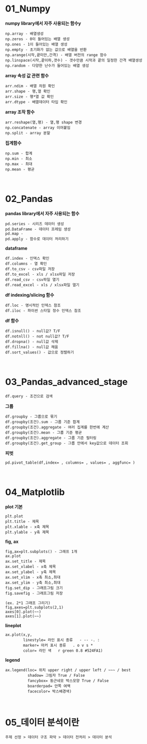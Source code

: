 # 01_Numpy

**numpy library에서 자주 사용되는 함수y**
```
np.array - 배열생성
np.zeros - 0이 들어있는 배열 생성
np.ones - 1이 들어있는 배열 생성
np.empty - 초기화가 없는 값으로 배열을 반환
np.arange(시작,끝미만,간격) - 배열 버전의 range 함수
np.linspace(시작,끝이하,갯수) - 갯수만큼 시작과 끝의 일정한 간격 배열생성
np.random - 다양한 난수가 들어있는 배열 생성
```
**array 속성 값 관련 함수**
```
arr.ndim - 배열 차원 확인
arr.shape - 행,열 확인
arr.size - 행*열 값 확인
arr.dtype - 배열데이터 타입 확인
```
**array 조작 함수**
```
arr.reshape(열,행) - 열,행 shape 변경
np.concatenate - array 이어붙임
np.split - array 분할
```
**집계함수**
```
np.sum - 합계
np.min - 최소
np.max - 최대
np.mean - 평균
```
<br>

# 02_Pandas
**pandas library에서 자주 사용되는 함수**
```
pd.series - 시리즈 데이터 생성
pd.DataFrame - 데이터 프레임 생성
pd.map -
pd.apply - 함수로 데이터 처리하기
```
**dataframe**
```
df.index - 인덱스 확인
df.columns - 열 확인
df.to_csv - csv파일 저장
df.to_excel - xls / xlsx파일 저장
df.read_csv - csv파일 열기
df.read_excel - xls / xlsx파일 열기
```
**df indexing/slicing 함수**
```
df.loc - 명시적인 인덱스 참조
df.iloc - 파이썬 스타일 정수 인덱스 참조
```
**df 함수**
```
df.isnull() - null값? T/F
df.notnll() - not null값? T/F
df.dropna() - null값 삭제
df.fillna() - null값 채움
df.sort_values() - 값으로 정렬하기
```

<br>

# 03_Pandas_advanced_stage
```
df.query - 조건으로 검색
```
**그룹**
```
df.groupby - 그룹으로 묶기
df.groupby(조건).sum - 그룹 기준 합계
df.groupby(조건).aggregate - 여러 집계를 한번에 계산
df.groupby(조건).mean - 그룹 기준 평균
df.groupby(조건).aggregate - 그룹 기준 필터링
df.groupby(조건).get_group - 그룹 안에서 key값으로 데이터 조회
```
**피벗**
```
pd.pivot_table(df,index= , columns= , values= , aggfunc= )
```
<br>

# 04_Matplotlib
**plot 기본**
```
plt.plot
plt.title - 제목
plt.xlable - x축 제목
plt.ylable - y축 제목
```
**fig, ax**
```
fig,ax=plt.subplots() - 그래프 1개
ax.plot
ax.set_title - 제목
ax.set_xlabel - x축 제목
ax.set_ylabel - y축 제목
ax.set_xlim - x축 최소,최대
ax.set_ylim - y축 최소,최대
fig.set_dip - 그래프그림 크기
fig.savefig - 그래프그림 저장
```
```
(ex. 2*1 그래프 그리기)
fig,axes=plt.subplots(2,1)
axes[0].plot(~~)
axes[1].plot(~~)
```
**lineplot**
```
ax.plot(x,y,
        linestyle= 라인 표시 종류   - -- -. :
        marker= 마커 표시 종류   . o v s *
        color= 라인 색   r green 0.8 #524FA1)
```
**legend**
```
ax.legend(loc= 위치 upper right / upper left / ~~~ / best
          shadow= 그림자 True / False
          fancybox= 둥근네모 박스모양 True / False
          boarderpad= 안쪽 여백
          facecolor= 박스배경색)
```
<br>

# 05_데이터 분석이란
```
주제 선정 > 데이터 구조 파악 > 데이터 전처리 > 데이터 분석
```
